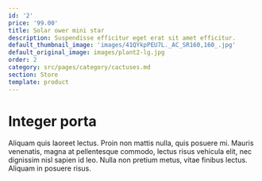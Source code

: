 ```yaml
---
id: '2'
price: '99.00'
title: Solar ower mini star
description: Suspendisse efficitur eget erat sit amet efficitur.
default_thumbnail_image: 'images/41QYkpPEU7L._AC_SR160,160_.jpg'
default_original_image: images/plant2-lg.jpg
order: 2
category: src/pages/category/cactuses.md
section: Store
template: product
---
```


# Integer porta

Aliquam quis laoreet lectus. Proin non mattis nulla, quis posuere mi. Mauris venenatis, magna at pellentesque commodo, lectus risus vehicula elit, nec dignissim nisl sapien id leo. Nulla non pretium metus, vitae finibus lectus. Aliquam in posuere risus.
